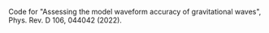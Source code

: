 Code for "Assessing the model waveform accuracy of gravitational waves", Phys. Rev. D 106, 044042 (2022).